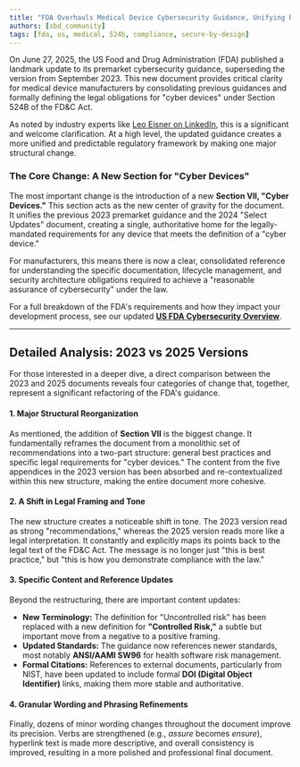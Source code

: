 ```yaml
---
title: "FDA Overhauls Medical Device Cybersecurity Guidance, Unifying Rules for 'Cyber Devices'"
authors: [sbd_community]
tags: [fda, us, medical, 524b, compliance, secure-by-design]
---
```


On June 27, 2025, the US Food and Drug Administration (FDA) published a landmark update to its premarket cybersecurity guidance, superseding the version from September 2023. This new document provides critical clarity for medical device manufacturers by consolidating previous guidances and formally defining the legal obligations for "cyber devices" under Section 524B of the FD&C Act.

<!-- truncate -->

As noted by industry experts like [Leo Eisner on LinkedIn](https://www.linkedin.com/feed/update/urn:li:activity:7344080831671357441/), this is a significant and welcome clarification. At a high level, the updated guidance creates a more unified and predictable regulatory framework by making one major structural change.

### The Core Change: A New Section for "Cyber Devices"

The most important change is the introduction of a new **Section VII, "Cyber Devices."** This section acts as the new center of gravity for the document. It unifies the previous 2023 premarket guidance and the 2024 "Select Updates" document, creating a single, authoritative home for the legally-mandated requirements for any device that meets the definition of a "cyber device."

For manufacturers, this means there is now a clear, consolidated reference for understanding the specific documentation, lifecycle management, and security architecture obligations required to achieve a "reasonable assurance of cybersecurity" under the law.

For a full breakdown of the FDA's requirements and how they impact your development process, see our updated [**US FDA Cybersecurity Overview**](/docs/standards/us/fda-cybersecurity-overview).

---

## Detailed Analysis: 2023 vs 2025 Versions

For those interested in a deeper dive, a direct comparison between the 2023 and 2025 documents reveals four categories of change that, together, represent a significant refactoring of the FDA's guidance.

#### 1. Major Structural Reorganization

As mentioned, the addition of **Section VII** is the biggest change. It fundamentally reframes the document from a monolithic set of recommendations into a two-part structure: general best practices and specific legal requirements for "cyber devices." The content from the five appendices in the 2023 version has been absorbed and re-contextualized within this new structure, making the entire document more cohesive.

#### 2. A Shift in Legal Framing and Tone

The new structure creates a noticeable shift in tone. The 2023 version read as strong "recommendations," whereas the 2025 version reads more like a legal interpretation. It constantly and explicitly maps its points back to the legal text of the FD&C Act. The message is no longer just "this is best practice," but "this is how you demonstrate compliance with the law."

#### 3. Specific Content and Reference Updates

Beyond the restructuring, there are important content updates:
-   **New Terminology:** The definition for "Uncontrolled risk" has been replaced with a new definition for **"Controlled Risk,"** a subtle but important move from a negative to a positive framing.
-   **Updated Standards:** The guidance now references newer standards, most notably **ANSI/AAMI SW96** for health software risk management.
-   **Formal Citations:** References to external documents, particularly from NIST, have been updated to include formal **DOI (Digital Object Identifier)** links, making them more stable and authoritative.

#### 4. Granular Wording and Phrasing Refinements

Finally, dozens of minor wording changes throughout the document improve its precision. Verbs are strengthened (e.g., *assure* becomes *ensure*), hyperlink text is made more descriptive, and overall consistency is improved, resulting in a more polished and professional final document. 